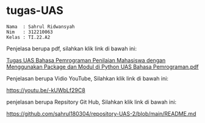# tugas-UAS

```
Nama  : Sahrul Ridwansyah
Nim   : 312210063
Kelas : TI.22.A2
```

Penjelasa berupa pdf, silahkan klik link di bawah ini:

[Tugas UAS Bahasa Pemrograman Penilaian Mahasiswa dengan Menggunakan Package dan Modul di Python UAS Bahasa Pemrograman.pdf](https://github.com/sahrul180304/tugas-UAS/files/10376360/Tugas.UAS.Bahasa.Pemrograman.Penilaian.Mahasiswa.dengan.Menggunakan.Package.dan.Modul.di.Python.UAS.Bahasa.Pemrograman.pdf)


Penjelasan berupa Vidio YouTube, Silahkan klik link di bawah ini:

https://youtu.be/-kUWbLf29C8


penjelasan berupa Repsitory Git Hub, Silahkan klik link di bawah ini:

https://github.com/sahrul180304/repository-UAS-2/blob/main/README.md

